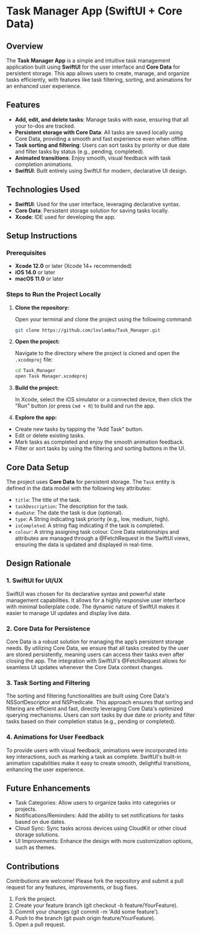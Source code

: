 # Task Manager App (SwiftUI + Core Data)

## Overview

The **Task Manager App** is a simple and intuitive task management application built using **SwiftUI** for the user interface and **Core Data** for persistent storage. This app allows users to create, manage, and organize tasks efficiently, with features like task filtering, sorting, and animations for an enhanced user experience.

## Features
- **Add, edit, and delete tasks**: Manage tasks with ease, ensuring that all your to-dos are tracked.
- **Persistent storage with Core Data**: All tasks are saved locally using Core Data, providing a smooth and fast experience even when offline.
- **Task sorting and filtering**: Users can sort tasks by priority or due date and filter tasks by status (e.g., pending, completed).
- **Animated transitions**: Enjoy smooth, visual feedback with task completion animations.
- **SwiftUI**: Built entirely using SwiftUI for modern, declarative UI design.

## Technologies Used
- **SwiftUI**: Used for the user interface, leveraging declarative syntax.
- **Core Data**: Persistent storage solution for saving tasks locally.
- **Xcode**: IDE used for developing the app.

## Setup Instructions

### Prerequisites
- **Xcode 12.0** or later (Xcode 14+ recommended)
- **iOS 14.0** or later
- **macOS 11.0** or later

### Steps to Run the Project Locally

1. **Clone the repository:**

   Open your terminal and clone the project using the following command:

   ```bash
   git clone https://github.com/lovlamba/Task_Manager.git

2. **Open the project:**

   Navigate to the directory where the project is cloned and open the `.xcodeproj` file:

   ```bash
   cd Task_Manager
   open Task Manager.xcodeproj

3. **Build the project:**

   In Xcode, select the iOS simulator or a connected device, then click the "Run" button (or press `Cmd + R`) to build and run the app.

4. **Explore the app:**
  - Create new tasks by tapping the "Add Task" button.
  - Edit or delete existing tasks.
  - Mark tasks as completed and enjoy the smooth animation feedback.
  - Filter or sort tasks by using the filtering and sorting buttons in the UI.

## Core Data Setup
The project uses **Core Data** for persistent storage. The `Task` entity is defined in the data model with the following key attributes:
- `title`: The title of the task.
- `taskDescription`: The description for the task.
- `dueDate`: The date the task is due (optional).
- `type`: A String indicating task priority (e.g., low, medium, high).
- `isCompleted`: A string flag indicating if the task is completed.
- `colour`: A string assigning task colour.
Core Data relationships and attributes are managed through a @FetchRequest in the SwiftUI views, ensuring the data is updated and displayed in real-time.

## Design Rationale
### 1. SwiftUI for UI/UX
SwiftUI was chosen for its declarative syntax and powerful state management capabilities. It allows for a highly responsive user interface with minimal boilerplate code. The dynamic nature of SwiftUI makes it easier to manage UI updates and display live data.

### 2. Core Data for Persistence
Core Data is a robust solution for managing the app’s persistent storage needs. By utilizing Core Data, we ensure that all tasks created by the user are stored persistently, meaning users can access their tasks even after closing the app. The integration with SwiftUI's @FetchRequest allows for seamless UI updates whenever the Core Data context changes.

### 3. Task Sorting and Filtering
The sorting and filtering functionalities are built using Core Data's NSSortDescriptor and NSPredicate. This approach ensures that sorting and filtering are efficient and fast, directly leveraging Core Data's optimized querying mechanisms. Users can sort tasks by due date or priority and filter tasks based on their completion status (e.g., pending or completed).

### 4. Animations for User Feedback
To provide users with visual feedback, animations were incorporated into key interactions, such as marking a task as complete. SwiftUI's built-in animation capabilities make it easy to create smooth, delightful transitions, enhancing the user experience.

## Future Enhancements
- Task Categories: Allow users to organize tasks into categories or projects.
- Notifications/Reminders: Add the ability to set notifications for tasks based on due dates.
- Cloud Sync: Sync tasks across devices using CloudKit or other cloud storage solutions.
- UI Improvements: Enhance the design with more customization options, such as themes.

## Contributions
Contributions are welcome! Please fork the repository and submit a pull request for any features, improvements, or bug fixes.
1. Fork the project.
2. Create your feature branch (git checkout -b feature/YourFeature).
3. Commit your changes (git commit -m 'Add some feature').
4. Push to the branch (git push origin feature/YourFeature).
5. Open a pull request.
